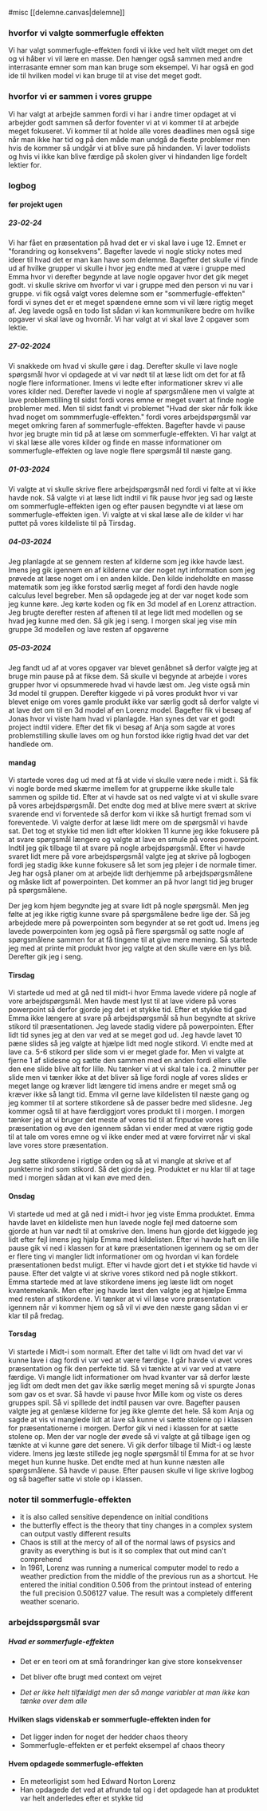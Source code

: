 #misc 
[[delemne.canvas|delemne]]
### hvorfor vi valgte sommerfugle effekten
Vi har valgt sommerfugle-effekten fordi vi ikke ved helt vildt meget om det og vi håber vi vil lære en masse. Den hænger også sammen med andre interrasante emner som man kan bruge som eksempel. Vi har også en god ide til hvilken model vi kan bruge til at vise det meget godt.
### hvorfor vi er sammen i vores gruppe
Vi har valgt at arbejde sammen fordi vi har i andre timer opdaget at vi arbejder godt sammen så derfor foventer vi at vi kommer til at arbejde meget fokuseret. Vi kommer til at holde alle vores deadlines men også sige når man ikke har tid og på den måde man undgå de fleste problemer men hvis de kommer så undgår vi at blive sure på hindanden. Vi laver todolists og hvis vi ikke kan blive færdige på skolen giver vi hindanden lige fordelt lektier for.

### logbog
#### før projekt ugen
##### 23-02-24
Vi har fået en præsentation på hvad det er vi skal lave i uge 12. Emnet er "forandring og konsekvens". Bagefter lavede vi nogle sticky notes med ideer til hvad det er man kan have som delemne. 
Bagefter det skulle vi finde ud af hvilke grupper vi skulle i hvor jeg endte med at være i gruppe med Emma hvor vi derefter begynde at lave nogle opgaver hvor det gik meget godt. vi skulle skrive om hvorfor vi var i gruppe med den person vi nu var i gruppe. vi fik også valgt vores delemne som er "sommerfugle-effekten" fordi vi synes det er et meget spændene emne som vi vil lære rigtig meget af. Jeg lavede også en todo list sådan vi kan kommunikere bedre om hvilke opgaver vi skal lave og hvornår. Vi har valgt at vi skal lave 2 opgaver som lektie.

##### 27-02-2024
Vi snakkede om hvad vi skulle gøre i dag. Derefter skulle vi lave nogle spørgsmål hvor vi opdagede at vi var nødt til at læse lidt om det for at få nogle flere informationer. Imens vi ledte efter informationer skrev vi alle vores kilder ned. Derefter lavede vi nogle af spørgsmålene men vi valgte at lave problemstilling til sidst fordi vores emne er meget svært at finde nogle problemer med. Men til sidst fandt vi problemet "Hvad der sker når folk ikke hvad noget om sommmerfugle-effekten." fordi vores arbejdspørgsmål var meget omkring faren af sommerfugle-effekten. Bagefter havde vi pause hvor jeg brugte min tid på at læse om sommerfugle-effekten.
Vi har valgt at vi skal læse alle vores kilder og finde en masse informationer om sommerfugle-effekten og lave nogle flere spørgsmål til næste gang.

##### 01-03-2024
Vi valgte at vi skulle skrive flere arbejdspørgsmål ned fordi vi følte at vi ikke havde nok. Så valgte vi at læse lidt indtil vi fik pause hvor jeg sad og læste om sommerfugle-effekten igen og efter pausen begyndte vi at læse om sommerfugle-effekten igen. Vi valgte at vi skal læse alle de kilder vi har puttet på vores kildeliste til på Tirsdag. 

##### 04-03-2024
Jeg planlagde at se gennem resten af kilderne som jeg ikke havde læst. Imens jeg gik igennem en af kilderne var der noget nyt information som jeg prøvede at læse noget om i en anden kilde. Den kilde indeholdte en masse matematik som jeg ikke forstod særlig meget af fordi den havde nogle calculus level begreber. Men så opdagede jeg at der var noget kode som jeg kunne køre. Jeg kørte koden og fik en 3d model af en Lorenz attraction. Jeg brugte derefter resten af aftenen til at lege lidt med modellen og se hvad jeg kunne med den. Så gik jeg i seng. I morgen skal jeg vise min gruppe 3d modellen og lave resten af opgaverne
##### 05-03-2024
Jeg fandt ud af at vores opgaver var blevet genåbnet så derfor valgte jeg at bruge min pause på at fikse dem. Så skulle vi begynde at arbejde i vores grupper hvor vi opsummerede hvad vi havde læst om. Jeg viste også min 3d model til gruppen. Derefter kiggede vi på vores produkt hvor vi var blevet enige om vores gamle produkt ikke var særlig godt så derfor valgte vi at lave det om til en 3d model af en Lorenz model. Bagefter fik vi besøg af Jonas hvor vi viste ham hvad vi planlagde. Han synes det var et godt project indtil videre. Efter det fik vi besøg af Anja som sagde at vores problemstilling skulle laves om og hun forstod ikke rigtig hvad det var det handlede om. 


#### mandag
Vi startede vores dag ud med at få at vide vi skulle være nede i midt i. Så fik vi nogle borde med skærme imellem for at grupperne ikke skulle tale sammen og spilde tid. Efter at vi havde sat os ned valgte vi at vi skulle svare på vores arbejdspørgsmål. Det endte dog med at blive mere svært at skrive svarende end vi forventede så derfor kom vi ikke så hurtigt fremad som vi foreventede. Vi valgte derfor at læse lidt mere om de spørgsmål vi havde sat. Det tog et stykke tid men lidt efter klokken 11 kunne jeg ikke fokusere på at svare spørgsmål længere og valgte at lave en smule på vores powerpoint. Indtil jeg gik tilbage til at svare på nogle arbejdspørgsmål. Efter vi havde svaret lidt mere på vore arbejdspørgsmål valgte jeg at skrive på logbogen fordi jeg stadig ikke kunne fokusere så let som jeg plejer i de normale timer. Jeg har også planer om at arbejde lidt derhjemme på arbejdspørgsmålene og måske lidt af powerpointen. Det kommer an på hvor langt tid jeg bruger på spørgsmålene.

 Der jeg kom hjem begyndte jeg at svare lidt på nogle spørgsmål. Men jeg følte at jeg ikke rigtig  kunne svare på spørgsmålene bedre lige der. Så jeg arbejdede mere på powerpointen som begynder at se ret godt ud. Imens jeg lavede powerpointen kom jeg også på flere spørgsmål og satte nogle af spørgsmålene sammen for at få tingene til at give mere mening. Så startede jeg med at printe mit produkt hvor jeg valgte at den skulle være en lys blå. Derefter gik jeg i seng.
#### Tirsdag
Vi startede ud med at gå ned til midt-i hvor Emma lavede videre på nogle af vore arbejdspørgsmål. Men havde mest lyst til at lave videre på vores powerpoint så derfor gjorde jeg det i et stykke tid. Efter et stykke tid gad Emma ikke længere at svare på arbejdspørgsmål så hun begyndte at skrive stikord til præsentationen. Jeg lavede stadig videre på powerpointen. Efter lidt tid synes jeg at den var ved at se meget god ud. Jeg havde lavet 10 pæne slides så jeg valgte at hjælpe lidt med nogle stikord. Vi endte med at lave ca. 5-6 stikord per slide som vi er meget glade for. Men vi valgte at fjerne 1 af slidesne og sætte den sammen med en anden fordi ellers ville den ene slide blive alt for lille. Nu tænker vi at vi skal tale i ca. 2 minutter per slide men vi tænker ikke at det bliver så lige fordi nogle af vores slides er meget lange og kræver lidt længere tid imens andre er meget små og kræver ikke så langt tid. Emma vil gerne lave kildelisten til næste gang og jeg kommer til at sortere stikordene så de passer bedre med slidesne. Jeg kommer også til at have færdiggjort vores produkt til i morgen. I morgen tænker jeg at vi bruger det meste af vores tid til at finpudse vores præsentation og øve den igennem sådan vi ender med at være rigtig gode til at tale om vores emne og vi ikke ender med at være forvirret når vi skal lave vores store præsentation. 

Jeg satte stikordene i rigtige orden og så at vi mangle at skrive et af punkterne ind som stikord. Så det gjorde jeg. Produktet er nu klar til at tage med i morgen sådan at vi kan øve med den.
#### Onsdag
Vi startede ud med at gå ned i midt-i hvor jeg viste Emma produktet. Emma havde lavet en kildeliste men hun lavede nogle fejl med datoerne som gjorde at hun var nødt til at omskrive den. Imens hun gjorde det kiggede jeg lidt efter fejl imens jeg hjalp Emma med kildelisten. Efter vi havde haft en lille pause gik vi ned i klassen for at køre præsentationen igennem og se om der er flere ting vi mangler lidt informationer om og hvordan vi kan fordele præsentationen bedst muligt. Efter vi havde gjort det i et stykke tid havde vi pause. Efter det valgte vi at skrive vores stikord ned på nogle stikkort. Emma startede med at lave stikordene imens jeg læste lidt om noget kvantemekanik. Men efter jeg havde læst den valgte jeg at hjælpe Emma med resten af stikordene. Vi tænker at vi vil læse vore præsentation igennem når vi kommer hjem og så vil vi øve den næste gang sådan vi er klar til på fredag.
#### Torsdag
Vi startede i Midt-i som normalt. Efter det talte vi lidt om hvad det var vi kunne lave i dag fordi vi var ved at være færdige. I går havde vi øvet vores præsentation og fik den perfekte tid. Så vi tænkte at vi var ved at være færdige. Vi mangle lidt informationer om hvad kvanter var så derfor læste jeg lidt om dedt men det gav ikke særlig meget mening så vi spurgte Jonas som gav os et svar. Så havde vi pause hvor Mille kom og viste os deres gruppes spil. Så vi spillede det indtil pausen var ovre. Bagefter pausen valgte jeg at genlæse kilderne for jeg ikke glemte det hele. Så kom Anja og sagde at vis vi manglede lidt at lave så kunne vi sætte stolene op i klassen for præsentationerne i morgen. Derfor gik vi ned i klassen for at sætte stolene op. Men der var nogle der øvede så vi valgte at gå tilbage igen og tænkte at vi kunne gøre det senere. Vi gik derfor tilbage til Midt-i og læste videre. Imens jeg læste stillede jeg nogle spørgsmål til Emma for at se hvor meget hun kunne huske. Det endte med at hun kunne næsten alle spørgsmålene. Så havde vi pause. Efter pausen skulle vi lige skrive logbog og så bagefter satte vi stole op i klassen.
### noter til sommerfugle-effekten
- it is also called sensitive dependence on initial conditions
- the butterfly effect is the theory that tiny changes in a complex system can output vastly different results
- Chaos is still at the mercy of all of the normal laws of psysics and gravity as everything is but is it so complex that out mind can't comprehend
- In 1961, Lorenz was running a numerical computer model to redo a weather prediction from the middle of the previous run as a shortcut. He entered the initial condition 0.506 from the printout instead of entering the full precision 0.506127 value. The result was a completely different weather scenario.



### arbejdsspørgsmål svar
##### Hvad er sommerfugle-effekten
- Det er en teori om at små forandringer kan give store konsekvenser

- Det bliver ofte brugt med context om vejret
- *Det er ikke helt tilfældigt men der så mange variabler at man ikke kan tænke over dem alle*

#### Hvilken slags videnskab er sommerfugle-effekten inden for
- Det ligger inden for noget der hedder chaos theory
- Sommerfugle-effekten er et perfekt eksempel af chaos theory

#### Hvem opdagede sommerfugle-effekten
- En meteorligist som hed Edward Norton Lorenz
- Han opdagede det ved at afrunde tal og i det opdagede han at produktet var helt anderledes efter et stykke tid


